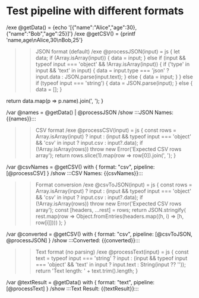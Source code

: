 # Test pipeline with different formats

/exe @getData() = {echo '[{"name":"Alice","age":30},{"name":"Bob","age":25}]'}
/exe @getCSV() = {printf 'name,age\nAlice,30\nBob,25'}

>> JSON format (default)
/exe @processJSON(input) = js {
  let data;
  if (Array.isArray(input)) {
    data = input;
  } else if (input && typeof input === 'object' && !Array.isArray(input)) {
    if ('type' in input && 'text' in input) {
      data = input.type === 'json' ? input.data : JSON.parse(input.text);
    } else {
      data = input;
    }
  } else if (typeof input === 'string') {
    data = JSON.parse(input);
  } else {
    data = [];
  }

  return data.map(p => p.name).join(', ');
}

/var @names = @getData() | @processJSON
/show :::JSON Names: {{names}}:::

>> CSV format
/exe @processCSV(input) = js {
  const rows = Array.isArray(input)
    ? input
    : (input && typeof input === 'object' && 'csv' in input ? input.csv : input?.data);
  if (!Array.isArray(rows)) throw new Error('Expected CSV rows array');
  return rows.slice(1).map(row => row[0]).join(', ');
}

/var @csvNames = @getCSV() with { format: "csv", pipeline: [@processCSV] }
/show :::CSV Names: {{csvNames}}:::

>> Format conversion
/exe @csvToJSON(input) = js {
  const rows = Array.isArray(input)
    ? input
    : (input && typeof input === 'object' && 'csv' in input ? input.csv : input?.data);
  if (!Array.isArray(rows)) throw new Error('Expected CSV rows array');
  const [headers, ...rest] = rows;
  return JSON.stringify(
    rest.map(row => Object.fromEntries(headers.map((h, i) => [h, row[i]])))
  );
}

/var @converted = @getCSV() with { format: "csv", pipeline: [@csvToJSON, @processJSON] }
/show :::Converted: {{converted}}:::

>> Text format (no parsing)
/exe @processText(input) = js {
  const text = typeof input === 'string'
    ? input
    : (input && typeof input === 'object' && 'text' in input ? input.text : String(input ?? ''));
  return 'Text length: ' + text.trim().length;
}

/var @textResult = @getData() with { format: "text", pipeline: [@processText] }
/show :::Text Result: {{textResult}}:::
